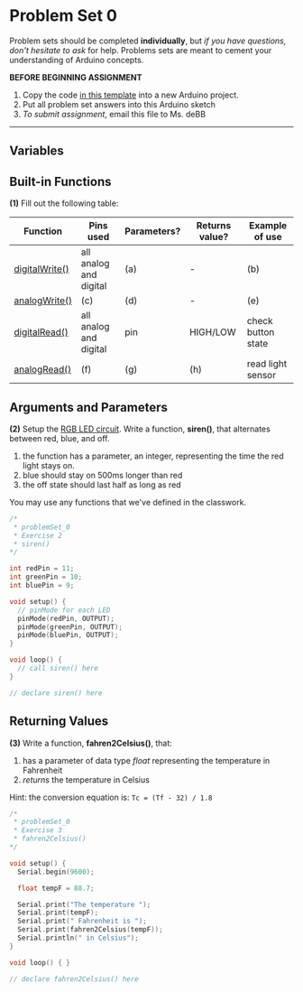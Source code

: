 # Problem Set 0

Problem sets should be completed **individually**, but *if you have questions, don't hesitate to ask* for help. Problems sets are meant to cement your understanding of Arduino concepts.

**BEFORE BEGINNING ASSIGNMENT**

1. Copy the code [in this template](../templates/ps0_template.md) into a new Arduino project.
2. Put all problem set answers into this Arduino sketch
3. *To submit assignment*, email this file to Ms. deBB

---

## Variables

## Built-in Functions

**(1)** Fill out the following table:

| Function | Pins used | Parameters? | Returns value? | Example of use |
| ------------- | ------------- | ----- | ----- | ----- |
| <a href="https://www.arduino.cc/en/Reference/DigitalWrite">digitalWrite()</a> | all analog and digital | (a)  | - | (b) |
| <a href="https://www.arduino.cc/en/Reference/analogWrite">analogWrite()</a> | (c) | (d) | - | (e) |
| <a href="https://www.arduino.cc/en/Reference/DigitalRead">digitalRead()</a> | all analog and digital | pin | HIGH/LOW | check button state |
| <a href="https://www.arduino.cc/en/Reference/AnalogRead">analogRead()</a> | (f) | (g) | (h) | read light sensor |

## Arguments and Parameters

**(2)** Setup the [RGB LED circuit](problemSet_0.md). Write a function, **siren()**, that alternates between red, blue, and off.
1. the function has a parameter, an integer, representing the time the red light stays on.
2. blue should stay on 500ms longer than red
3. the off state should last half as long as red

You may use any functions that we've defined in the classwork.

```c++
/*
 * problemSet_0
 * Exercise 2
 * siren()
*/

int redPin = 11;
int greenPin = 10;
int bluePin = 9;

void setup() {
  // pinMode for each LED
  pinMode(redPin, OUTPUT);
  pinMode(greenPin, OUTPUT);
  pinMode(bluePin, OUTPUT);  
}

void loop() {
  // call siren() here
}

// declare siren() here
```

## Returning Values
**(3)** Write a function, **fahren2Celsius()**, that:
1. has a parameter of data type *float* representing the temperature in Fahrenheit
2. *returns* the temperature in Celsius

Hint: the conversion equation is:
`Tc = (Tf - 32) / 1.8`

```c++
/*
 * problemSet_0
 * Exercise 3
 * fahren2Celsius()
*/

void setup() {
  Serial.begin(9600);

  float tempF = 88.7;

  Serial.print("The temperature ");
  Serial.print(tempF);
  Serial.print(" Fahrenheit is ");
  Serial.print(fahren2Celsius(tempF));
  Serial.println(" in Celsius");
}

void loop() { }

// declare fahren2Celsius() here
```
